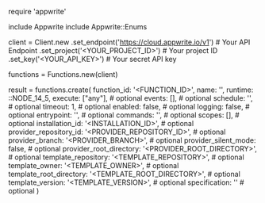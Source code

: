 require 'appwrite'

include Appwrite
include Appwrite::Enums

client = Client.new
    .set_endpoint('https://cloud.appwrite.io/v1') # Your API Endpoint
    .set_project('<YOUR_PROJECT_ID>') # Your project ID
    .set_key('<YOUR_API_KEY>') # Your secret API key

functions = Functions.new(client)

result = functions.create(
    function_id: '<FUNCTION_ID>',
    name: '<NAME>',
    runtime: ::NODE_14_5,
    execute: ["any"], # optional
    events: [], # optional
    schedule: '', # optional
    timeout: 1, # optional
    enabled: false, # optional
    logging: false, # optional
    entrypoint: '<ENTRYPOINT>', # optional
    commands: '<COMMANDS>', # optional
    scopes: [], # optional
    installation_id: '<INSTALLATION_ID>', # optional
    provider_repository_id: '<PROVIDER_REPOSITORY_ID>', # optional
    provider_branch: '<PROVIDER_BRANCH>', # optional
    provider_silent_mode: false, # optional
    provider_root_directory: '<PROVIDER_ROOT_DIRECTORY>', # optional
    template_repository: '<TEMPLATE_REPOSITORY>', # optional
    template_owner: '<TEMPLATE_OWNER>', # optional
    template_root_directory: '<TEMPLATE_ROOT_DIRECTORY>', # optional
    template_version: '<TEMPLATE_VERSION>', # optional
    specification: '' # optional
)
